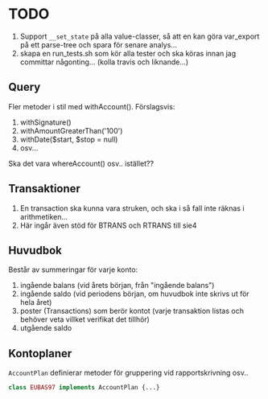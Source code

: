 # TODO

1. Support `__set_state` på alla value-classer, så att en kan göra
   var_export på ett parse-tree och spara för senare analys...
1. skapa en run_tests.sh som kör alla tester och ska köras innan
   jag committar någonting... (kolla travis och liknande...)

## Query

Fler metoder i stil med withAccount(). Förslagsvis:

1. withSignature()
1. withAmountGreaterThan('100')
1. withDate($start, $stop = null)
1. osv...

Ska det vara whereAccount() osv.. istället??

## Transaktioner

1. En transaction ska kunna vara struken, och ska i så fall inte räknas i arithmetiken...
1. Här ingår även stöd för BTRANS och RTRANS till sie4

## Huvudbok

Består av summeringar för varje konto:

1. ingående balans (vid årets början, från "ingående balans")
1. ingående saldo (vid periodens början, om huvudbok inte skrivs ut för hela året)
1. poster (Transactions) som berör kontot (varje transaktion listas och behöver veta villket verifikat det tillhör)
1. utgående saldo

## Kontoplaner

`AccountPlan` definierar metoder för gruppering vid rapportskrivning osv..

```php
class EUBAS97 implements AccountPlan {...}
```
